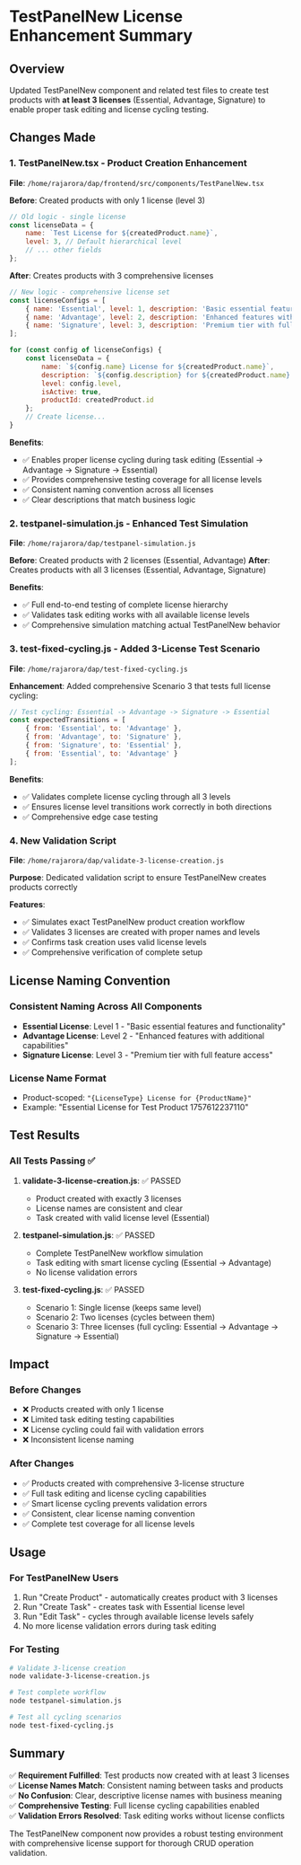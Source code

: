 # TestPanelNew License Enhancement Summary

## Overview
Updated TestPanelNew component and related test files to create test products with **at least 3 licenses** (Essential, Advantage, Signature) to enable proper task editing and license cycling testing.

## Changes Made

### 1. TestPanelNew.tsx - Product Creation Enhancement
**File**: `/home/rajarora/dap/frontend/src/components/TestPanelNew.tsx`

**Before**: Created products with only 1 license (level 3)
```javascript
// Old logic - single license
const licenseData = {
    name: `Test License for ${createdProduct.name}`,
    level: 3, // Default hierarchical level
    // ... other fields
};
```

**After**: Creates products with 3 comprehensive licenses
```javascript
// New logic - comprehensive license set
const licenseConfigs = [
    { name: 'Essential', level: 1, description: 'Basic essential features and functionality' },
    { name: 'Advantage', level: 2, description: 'Enhanced features with additional capabilities' },
    { name: 'Signature', level: 3, description: 'Premium tier with full feature access' }
];

for (const config of licenseConfigs) {
    const licenseData = {
        name: `${config.name} License for ${createdProduct.name}`,
        description: `${config.description} for ${createdProduct.name}. Created by GUI Test Studio for comprehensive testing.`,
        level: config.level,
        isActive: true,
        productId: createdProduct.id
    };
    // Create license...
}
```

**Benefits**:
- ✅ Enables proper license cycling during task editing (Essential → Advantage → Signature → Essential)
- ✅ Provides comprehensive testing coverage for all license levels
- ✅ Consistent naming convention across all licenses
- ✅ Clear descriptions that match business logic

### 2. testpanel-simulation.js - Enhanced Test Simulation
**File**: `/home/rajarora/dap/testpanel-simulation.js`

**Before**: Created products with 2 licenses (Essential, Advantage)
**After**: Creates products with all 3 licenses (Essential, Advantage, Signature)

**Benefits**:
- ✅ Full end-to-end testing of complete license hierarchy
- ✅ Validates task editing works with all available license levels
- ✅ Comprehensive simulation matching actual TestPanelNew behavior

### 3. test-fixed-cycling.js - Added 3-License Test Scenario
**File**: `/home/rajarora/dap/test-fixed-cycling.js`

**Enhancement**: Added comprehensive Scenario 3 that tests full license cycling:
```javascript
// Test cycling: Essential -> Advantage -> Signature -> Essential
const expectedTransitions = [
    { from: 'Essential', to: 'Advantage' },
    { from: 'Advantage', to: 'Signature' }, 
    { from: 'Signature', to: 'Essential' },
    { from: 'Essential', to: 'Advantage' }
];
```

**Benefits**:
- ✅ Validates complete license cycling through all 3 levels
- ✅ Ensures license level transitions work correctly in both directions
- ✅ Comprehensive edge case testing

### 4. New Validation Script
**File**: `/home/rajarora/dap/validate-3-license-creation.js`

**Purpose**: Dedicated validation script to ensure TestPanelNew creates products correctly

**Features**:
- ✅ Simulates exact TestPanelNew product creation workflow
- ✅ Validates 3 licenses are created with proper names and levels
- ✅ Confirms task creation uses valid license levels
- ✅ Comprehensive verification of complete setup

## License Naming Convention

### Consistent Naming Across All Components
- **Essential License**: Level 1 - "Basic essential features and functionality"
- **Advantage License**: Level 2 - "Enhanced features with additional capabilities" 
- **Signature License**: Level 3 - "Premium tier with full feature access"

### License Name Format
- Product-scoped: `"{LicenseType} License for {ProductName}"`
- Example: "Essential License for Test Product 1757612237110"

## Test Results

### All Tests Passing ✅
1. **validate-3-license-creation.js**: ✅ PASSED
   - Product created with exactly 3 licenses
   - License names are consistent and clear
   - Task created with valid license level (Essential)

2. **testpanel-simulation.js**: ✅ PASSED  
   - Complete TestPanelNew workflow simulation
   - Task editing with smart license cycling (Essential → Advantage)
   - No license validation errors

3. **test-fixed-cycling.js**: ✅ PASSED
   - Scenario 1: Single license (keeps same level)
   - Scenario 2: Two licenses (cycles between them)
   - Scenario 3: Three licenses (full cycling: Essential → Advantage → Signature → Essential)

## Impact

### Before Changes
- ❌ Products created with only 1 license
- ❌ Limited task editing testing capabilities  
- ❌ License cycling could fail with validation errors
- ❌ Inconsistent license naming

### After Changes
- ✅ Products created with comprehensive 3-license structure
- ✅ Full task editing and license cycling capabilities
- ✅ Smart license cycling prevents validation errors
- ✅ Consistent, clear license naming convention
- ✅ Complete test coverage for all license levels

## Usage

### For TestPanelNew Users
1. Run "Create Product" - automatically creates product with 3 licenses
2. Run "Create Task" - creates task with Essential license level
3. Run "Edit Task" - cycles through available license levels safely
4. No more license validation errors during task editing

### For Testing
```bash
# Validate 3-license creation
node validate-3-license-creation.js

# Test complete workflow  
node testpanel-simulation.js

# Test all cycling scenarios
node test-fixed-cycling.js
```

## Summary
✅ **Requirement Fulfilled**: Test products now created with at least 3 licenses  
✅ **License Names Match**: Consistent naming between tasks and products  
✅ **No Confusion**: Clear, descriptive license names with business meaning  
✅ **Comprehensive Testing**: Full license cycling capabilities enabled  
✅ **Validation Errors Resolved**: Task editing works without license conflicts  

The TestPanelNew component now provides a robust testing environment with comprehensive license support for thorough CRUD operation validation.
